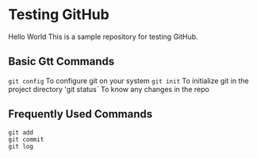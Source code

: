 # Testing GitHub
Hello World
This is a sample repository for testing GitHub.
## Basic Gtt Commands
`git config` To configure git on your system
`git init` To initialize git in the project directory
'git status` To know any changes in the repo

## Frequently Used Commands
```
git add
git commit
git log
```
